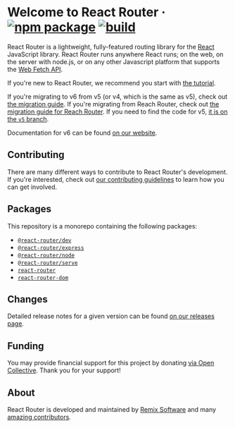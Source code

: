 # Welcome to React Router &middot; [![npm package][npm-badge]][npm] [![build][build-badge]][build]

[npm-badge]: https://img.shields.io/npm/v/react-router-dom.svg?style=flat-square
[npm]: https://www.npmjs.org/package/react-router-dom
[build-badge]: https://img.shields.io/github/actions/workflow/status/remix-run/react-router/test.yml?branch=dev&style=square
[build]: https://github.com/remix-run/react-router/actions/workflows/test.yml

React Router is a lightweight, fully-featured routing library for the [React](https://reactjs.org) JavaScript library. React Router runs anywhere React runs; on the web, on the server with node.js, or on any other Javascript platform that supports the [Web Fetch API][fetch-api].

If you're new to React Router, we recommend you start with [the tutorial](https://reactrouter.com/en/main/start/tutorial).

If you're migrating to v6 from v5 (or v4, which is the same as v5), check out [the migration guide](/docs/upgrading/v5.md). If you're migrating from Reach Router, check out [the migration guide for Reach Router](/docs/upgrading/reach.md). If you need to find the code for v5, [it is on the `v5` branch](https://github.com/remix-run/react-router/tree/v5).

Documentation for v6 can be found [on our website](https://reactrouter.com/).

## Contributing

There are many different ways to contribute to React Router's development. If you're interested, check out [our contributing guidelines](CONTRIBUTING.md) to learn how you can get involved.

## Packages

This repository is a monorepo containing the following packages:

- [`@react-router/dev`](/packages/remix-dev)
- [`@react-router/express`](/packages/remix-express)
- [`@react-router/node`](/packages/remix-node)
- [`@react-router/serve`](/packages/remix-serve)
- [`react-router`](/packages/react-router)
- [`react-router-dom`](/packages/react-router-dom)

## Changes

Detailed release notes for a given version can be found [on our releases page](https://github.com/remix-run/react-router/releases).

## Funding

You may provide financial support for this project by donating [via Open Collective](https://opencollective.com/react-router). Thank you for your support!

## About

React Router is developed and maintained by [Remix Software](https://remix.run) and many [amazing contributors](https://github.com/remix-run/react-router/graphs/contributors).

[fetch-api]: https://developer.mozilla.org/en-US/docs/Web/API/Fetch_API
